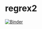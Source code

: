 # regrex2
[![Binder](https://mybinder.org/badge_logo.svg)](https://mybinder.org/v2/gh/atompa/regrex2.git/HEAD)
